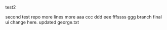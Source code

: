 test2

second test repo
more lines
more 
aaa
ccc
ddd
eee
fffssss
ggg
branch
final ui change here. 
updated george.txt

